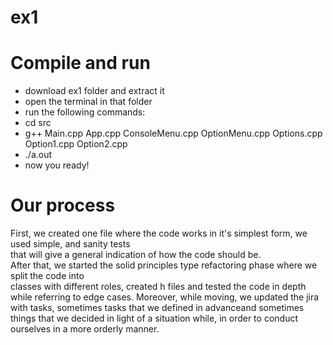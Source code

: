 # ex1
# Compile and run
- download ex1 folder and extract it
- open the terminal in that folder
- run the following commands:
- cd src
- g++ Main.cpp App.cpp ConsoleMenu.cpp OptionMenu.cpp Options.cpp Option1.cpp Option2.cpp
- ./a.out
- now you ready!

# Our process
First, we created one file where the code works in it's simplest form, we used simple, and sanity tests
<br/>
that will give a general indication of how the code should be.
<br/>
After that, we started the solid principles type refactoring phase where we split the code into
<br/>
classes with different roles, created h files and tested the code in depth while referring to edge cases.
Moreover, while moving, we updated the jira with tasks, sometimes tasks that we defined in advanceand sometimes
<br/>
things that we decided in light of a situation while, in order to conduct ourselves in a more orderly manner.
